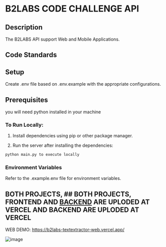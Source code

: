 # B2LABS CODE CHALLENGE API
## Description

The B2LABS API support Web and Mobile Applications.

## Code Standards

## Setup

Create .env file based on .env.example with the appropriate configurations.

## Prerequisites

you will need python installed in your machine

### To Run Locally:

1. Install dependencies using pip or other package manager.

2. Run the server after installing the dependencies:

```bash
python main.py to execute locally
```

### Environment Variables

Refer to the .example.env file for environment variables.

## BOTH PROJECTS, ## BOTH PROJECTS, FRONTEND AND [BACKEND](https://github.com/AlissonBlaas/b2labs-textextractor-web) ARE UPLODED AT VERCEL AND BACKEND ARE UPLODED AT VERCEL
WEB DEMO: https://b2labs-textextractor-web.vercel.app/


![image](https://github.com/AlissonBlaas/b2labs-textextractor-api/assets/32876996/3ccf8c6c-ae21-41d0-a15b-ce5769d30639)

